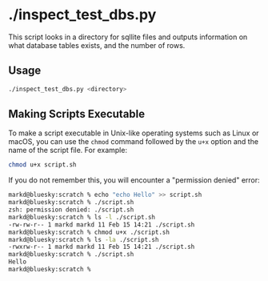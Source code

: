 


# ./inspect_test_dbs.py

This script looks in a directory for sqllite files and outputs information on what database tables exists, and the number of rows.

## Usage

```bash
./inspect_test_dbs.py <directory>
```



## Making Scripts Executable

To make a script executable in Unix-like operating systems such as Linux or macOS, you can use the `chmod` command followed by the `u+x` option and the name of the script file. For example:

```bash
chmod u+x script.sh
```

If you do not remember this, you will encounter a "permission denied" error:

```bash
markd@bluesky:scratch % echo "echo Hello" >> script.sh
markd@bluesky:scratch % ./script.sh 
zsh: permission denied: ./script.sh
markd@bluesky:scratch % ls -l ./script.sh
-rw-rw-r-- 1 markd markd 11 Feb 15 14:21 ./script.sh
markd@bluesky:scratch % chmod u+x ./script.sh
markd@bluesky:scratch % ls -la ./script.sh 
-rwxrw-r-- 1 markd markd 11 Feb 15 14:21 ./script.sh
markd@bluesky:scratch % ./script.sh 
Hello
markd@bluesky:scratch % 
```
